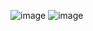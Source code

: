 ![image](https://github.com/Jiyarathore/Leetcode/assets/96529109/fde68853-cd1a-4107-9d90-0eda3e3676fb)
![image](https://github.com/Jiyarathore/Leetcode/assets/96529109/36947318-289e-42b5-967a-81644f212af1)
